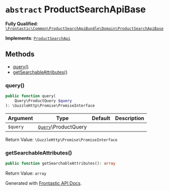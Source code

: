 # `abstract`  ProductSearchApiBase

**Fully Qualified**: [`\Frontastic\Common\ProductSearchApiBundle\Domain\ProductSearchApiBase`](../../../../src/php/ProductSearchApiBundle/Domain/ProductSearchApiBase.php)

**Implements**: [`ProductSearchApi`](ProductSearchApi.md)

## Methods

* [query()](#query)
* [getSearchableAttributes()](#getsearchableattributes)

### query()

```php
public function query(
    Query\ProductQuery $query
): \GuzzleHttp\Promise\PromiseInterface
```

Argument|Type|Default|Description
--------|----|-------|-----------
`$query`|[`Query`](../../ProductApiBundle/Domain/ProductApi/Query.md)\ProductQuery||

Return Value: `\GuzzleHttp\Promise\PromiseInterface`

### getSearchableAttributes()

```php
public function getSearchableAttributes(): array
```

Return Value: `array`

Generated with [Frontastic API Docs](https://github.com/FrontasticGmbH/apidocs).
